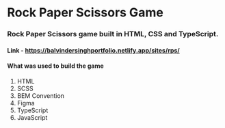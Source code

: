 # Rock Paper Scissors Game

### Rock Paper Scissors game built in HTML, CSS and TypeScript.

#### Link -  https://balvindersinghportfolio.netlify.app/sites/rps/

#### What was used to build the game

1. HTML
2. SCSS
3. BEM Convention
4. Figma
5. TypeScript
6. JavaScript

